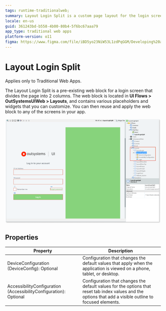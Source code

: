 ```yaml
---
tags: runtime-traditionalweb; 
summary: Layout Login Split is a custom page layout for the login screen that divides the page into 2 columns.
locale: en-us
guid: 361243bd-b558-4b00-80b4-5f6bc67aaa79
app_type: traditional web apps
platform-version: o11
figma: https://www.figma.com/file/iBD5yo23NiW53L1zdPqGGM/Developing%20an%20Application?node-id=238:13
---
```


# Layout Login Split

<div class="info" markdown="1">

Applies only to Traditional Web Apps.

</div>

The Layout Login Split is a pre-existing web block for a login screen that divides the page into 2 columns. The web block is located in **UI Flows > OutSystemsUIWeb > Layouts**, and contains various placeholders and widgets that you can customize. You can then reuse and apply the web block to any of the screens in your app.

![](<images/layoutloginsplit-1-ss.png?width=800>)

## Properties

| **Property** |  **Description** |
|---|---|
| DeviceConfiguration (DeviceConfig): Optional  |  Configuration that changes the default values that apply when the application is viewed on a phone, tablet, or desktop. |
| AccessibilityConfiguration (AccessibilityConfiguration): Optional | Configuration that changes the default values for the options that reset tab index values and the options that add a visible outline to focused elements. |
